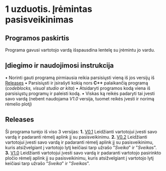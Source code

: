 # 1 uzduotis. Įrėmintas pasisveikinimas

## Programos paskirtis
Programa gavusi vartotojo vardą išspausdina lentelę su įrėmintu jo vardu.

## Įdiegimo ir naudojimosi instrukcija
• Norinti gauti programą pirmiausia reikia parsisiųsti vieną iš jos versijų iš [Releases](https://github.com/gabijabalionyt/1-uzd/releases)
• Parsisiųsti ir įsirašyti kokią nors **C++** palaikančią programą (*codeblocks, visual studio ar kita*)
• Atsidaryti programos kodą viena iš parsisiųstų programų ir paleisti kodą.
• Viskas ką reikės padaryti tai įvesti savo vardą (nebent naudojama *V1.0* versija, tuomet reikės įvesti ir norimą rėmelio plotį)

## Releases
 Ši programa turėjo iš viso 3 versijas:
 **1.** [V0.1](https://github.com/gabijabalionyt/1-uzd/releases/tag/V0.1) Leidžianti vartotojui įvesti savo vardą ir padaranti rėmelį aplink jį su pasisveikinimu.
 **2.** [V0.2](https://github.com/gabijabalionyt/1-uzd/releases/tag/V0.2) Leidžianti vartotojui įvesti savo vardą ir padaranti rėmelį aplink jį su pasisveikinimu, kuris atsižvelgiant į vartotojo lytį keičiasi tarp užrašo "*Sveika*" ir "*Sveikas*".
 **3.** [V1.0](https://github.com/gabijabalionyt/1-uzd/releases/tag/1.0) Leidžianti vartotojui įvesti savo vardą ir padaranti vartotojo pasirinkto pločio rėmelį aplink jį su pasisveikinimu, kuris atsižvelgiant į vartotojo lytį keičiasi tarp užrašo "*Sveika*" ir "*Sveikas*".
